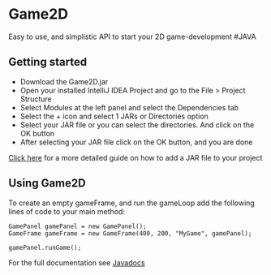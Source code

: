 # Game2D
Easy to use, and simplistic API to start your 2D game-development #JAVA


## Getting started
- Download the Game2D.jar
- Open your installed IntelliJ IDEA Project and go to the File > Project Structure
- Select Modules at the left panel and select the Dependencies tab
- Select the + icon and select 1 JARs or Directories option
- Select your JAR file or you can select the directories. And click on the OK button
- After selecting your JAR file click on the OK button, and you are done

[Click here](https://www.geeksforgeeks.org/how-to-add-external-jar-file-to-an-intellij-idea-project/) for a more detailed guide on how to add a JAR file to your project

## Using Game2D
To create an empty gameFrame, and run the gameLoop add the following lines of code to your main method:
```
GamePanel gamePanel = new GamePanel();
GameFrame gameFrame = new GameFrame(400, 200, "MyGame", gamePanel);

gamePanel.runGame();
```

For the full documentation see [Javadocs](.src/javadoc/index.html)
